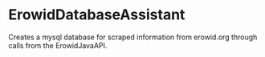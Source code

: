 # ErowidDatabaseAssistant
Creates a mysql database for scraped information from erowid.org through calls from the ErowidJavaAPI.
